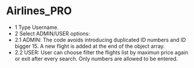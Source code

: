 # Airlines_PRO
- 1 Type Username.
- 2 Select ADMIN/USER options:
-  2.1 ADMIN: The code avoids introducing duplicated ID numbers and ID bigger 15. A new flight is added at the end of the object array.
-  2.2 USER: User can choose filter the flights list by maximun price again or exit after every search. Only numbers are allowed to be entered.
